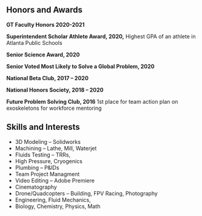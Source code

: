 ## Honors and Awards

**GT Faculty Honors 2020-2021**

**Superintendent Scholar Athlete 
Award,&nbsp;2020,** Highest GPA of an 
athlete in Atlanta Public Schools

**Senior Science Award, 2020**

**Senior Voted Most Likely to Solve 
a Global&nbsp;Problem, 2020**

**National Beta Club, 2017 – 2020**

**National Honors Society, 2018 – 2020**

**Future Problem Solving Club, 2016** 
1st place for team action plan on 
exoskeletons for workforce mentoring


## Skills and Interests

- 3D Modeling – Solidworks
- Machining – Lathe, Mill, Waterjet
- Fluids Testing – TRRs, 
- High Pressure, Cryogenics
- Plumbing – P&IDs
- Team Project Managment
- Video Editing – Adobe Premiere
- Cinematography
- Drone/Quadcopters – Building, FPV Racing, Photography
- Engineering, Fluid Mechanics, 
- Biology, Chemistry, Physics, Math